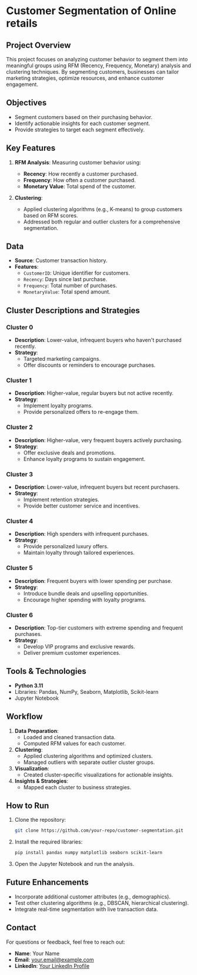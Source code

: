 # Customer Segmentation of Online retails

## Project Overview
This project focuses on analyzing customer behavior to segment them into meaningful groups using RFM (Recency, Frequency, Monetary) analysis and clustering techniques. By segmenting customers, businesses can tailor marketing strategies, optimize resources, and enhance customer engagement.

## Objectives
- Segment customers based on their purchasing behavior.
- Identify actionable insights for each customer segment.
- Provide strategies to target each segment effectively.

## Key Features
1. **RFM Analysis**: Measuring customer behavior using:
   - **Recency**: How recently a customer purchased.
   - **Frequency**: How often a customer purchased.
   - **Monetary Value**: Total spend of the customer.

2. **Clustering**:
   - Applied clustering algorithms (e.g., K-means) to group customers based on RFM scores.
   - Addressed both regular and outlier clusters for a comprehensive segmentation.


## Data
- **Source**: Customer transaction history.
- **Features**:
   - `CustomerID`: Unique identifier for customers.
   - `Recency`: Days since last purchase.
   - `Frequency`: Total number of purchases.
   - `MonetaryValue`: Total spend amount.

## Cluster Descriptions and Strategies

### **Cluster 0**
- **Description**: Lower-value, infrequent buyers who haven't purchased recently.
- **Strategy**:
   - Targeted marketing campaigns.
   - Offer discounts or reminders to encourage purchases.

### **Cluster 1**
- **Description**: Higher-value, regular buyers but not active recently.
- **Strategy**:
   - Implement loyalty programs.
   - Provide personalized offers to re-engage them.

### **Cluster 2**
- **Description**: Higher-value, very frequent buyers actively purchasing.
- **Strategy**:
   - Offer exclusive deals and promotions.
   - Enhance loyalty programs to sustain engagement.

### **Cluster 3**
- **Description**: Lower-value, infrequent buyers but recent purchasers.
- **Strategy**:
   - Implement retention strategies.
   - Provide better customer service and incentives.

### **Cluster 4**
- **Description**: High spenders with infrequent purchases.
- **Strategy**:
   - Provide personalized luxury offers.
   - Maintain loyalty through tailored experiences.

### **Cluster 5**
- **Description**: Frequent buyers with lower spending per purchase.
- **Strategy**:
   - Introduce bundle deals and upselling opportunities.
   - Encourage higher spending with loyalty programs.

### **Cluster 6**
- **Description**: Top-tier customers with extreme spending and frequent purchases.
- **Strategy**:
   - Develop VIP programs and exclusive rewards.
   - Deliver premium customer experiences.


## Tools & Technologies
- **Python 3.11**
- Libraries: Pandas, NumPy, Seaborn, Matplotlib, Scikit-learn
- Jupyter Notebook

## Workflow
1. **Data Preparation**:
   - Loaded and cleaned transaction data.
   - Computed RFM values for each customer.
2. **Clustering**:
   - Applied clustering algorithms and optimized clusters.
   - Managed outliers with separate outlier cluster groups.
3. **Visualization**:
   - Created cluster-specific visualizations for actionable insights.
4. **Insights & Strategies**:
   - Mapped each cluster to business strategies.

## How to Run
1. Clone the repository:
   ```bash
   git clone https://github.com/your-repo/customer-segmentation.git
   ```
2. Install the required libraries:
   ```bash
   pip install pandas numpy matplotlib seaborn scikit-learn
   ```
3. Open the Jupyter Notebook and run the analysis.

## Future Enhancements
- Incorporate additional customer attributes (e.g., demographics).
- Test other clustering algorithms (e.g., DBSCAN, hierarchical clustering).
- Integrate real-time segmentation with live transaction data.

## Contact
For questions or feedback, feel free to reach out:
- **Name**: Your Name
- **Email**: your.email@example.com
- **LinkedIn**: [Your LinkedIn Profile](https://linkedin.com/in/yourprofile)
